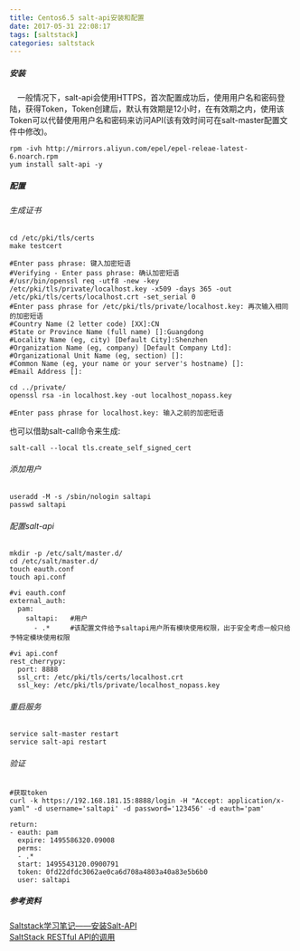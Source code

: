 ```yaml
---
title: Centos6.5 salt-api安装和配置  
date: 2017-05-31 22:08:17  
tags: [saltstack]  
categories: saltstack
---
```

##### 安装
&ensp;&ensp;一般情况下，salt-api会使用HTTPS，首次配置成功后，使用用户名和密码登陆，获得Token，Token创建后，默认有效期是12小时，在有效期之内，使用该Token可以代替使用用户名和密码来访问API(该有效时间可在salt-master配置文件中修改)。
```
rpm -ivh http://mirrors.aliyun.com/epel/epel-releae-latest-6.noarch.rpm
yum install salt-api -y
```
<!-- more -->
##### 配置
###### 生成证书
```
cd /etc/pki/tls/certs
make testcert

#Enter pass phrase: 键入加密短语
#Verifying - Enter pass phrase: 确认加密短语
#/usr/bin/openssl req -utf8 -new -key /etc/pki/tls/private/localhost.key -x509 -days 365 -out /etc/pki/tls/certs/localhost.crt -set_serial 0
#Enter pass phrase for /etc/pki/tls/private/localhost.key: 再次输入相同的加密短语
#Country Name (2 letter code) [XX]:CN
#State or Province Name (full name) []:Guangdong
#Locality Name (eg, city) [Default City]:Shenzhen
#Organization Name (eg, company) [Default Company Ltd]:
#Organizational Unit Name (eg, section) []:
#Common Name (eg, your name or your server's hostname) []:
#Email Address []:

cd ../private/
openssl rsa -in localhost.key -out localhost_nopass.key

#Enter pass phrase for localhost.key: 输入之前的加密短语
```
也可以借助salt-call命令来生成:
```
salt-call --local tls.create_self_signed_cert
```

###### 添加用户
```
useradd -M -s /sbin/nologin saltapi
passwd saltapi
```
###### 配置salt-api
```
mkdir -p /etc/salt/master.d/ 
cd /etc/salt/master.d/ 
touch eauth.conf
touch api.conf

#vi eauth.conf
external_auth:
  pam:
    saltapi:   #用户
      - .*     #该配置文件给予saltapi用户所有模块使用权限，出于安全考虑一般只给予特定模块使用权限

#vi api.conf
rest_cherrypy:
  port: 8888
  ssl_crt: /etc/pki/tls/certs/localhost.crt
  ssl_key: /etc/pki/tls/private/localhost_nopass.key
```
###### 重启服务
```
service salt-master restart
service salt-api restart
```
###### 验证
```
#获取token
curl -k https://192.168.181.15:8888/login -H "Accept: application/x-yaml" -d username='saltapi' -d password='123456' -d eauth='pam'

return:
- eauth: pam
  expire: 1495586320.09008
  perms:
  - .*
  start: 1495543120.0900791
  token: 0fd22dfdc3062ae0ca6d708a4803a40a83e5b6b0
  user: saltapi
```

##### 参考资料
[Saltstack学习笔记——安装Salt-API](http://www.jianshu.com/p/6c9b34cfe3f9)  
[SaltStack RESTful API的调用](http://sanwen.net/a/ecbegbo.html)  